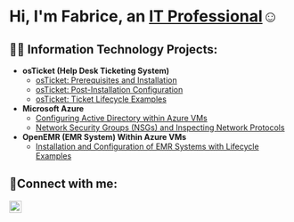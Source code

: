 <h1>Hi, I'm Fabrice, an <a href="https://linkedin.com/in/fabrice-francois-38ba30313/">IT Professional</a>☺</h1>

<h2>👨‍💻 Information Technology Projects:</h2>

- <b>osTicket (Help Desk Ticketing System)</b>
  - [osTicket: Prerequisites and Installation](https://github.com/FabriceF23/osticket-prereqs)
  - [osTicket: Post-Installation Configuration](https://github.com/FabriceF23/-post-install-config)
  - [osTicket: Ticket Lifecycle Examples](https://github.com/FabriceF23/ticket-lifecycle)
- <b>Microsoft Azure</b>
  - [Configuring Active Directory within Azure VMs](https://github.com/FabriceF23/configure-ad)
  - [Network Security Groups (NSGs) and Inspecting Network Protocols](https://github.com/FabriceF23/azure-network-protocols)
- <b>OpenEMR (EMR System) Within Azure VMs</b>
  - [Installation and Configuration of EMR Systems with Lifecycle Examples](https://github.com/FabriceF23/openemr-install-config-lifecycle)

<h2>🤳Connect with me:</h2>

[<img align="left" alt="Fabrice | LinkedIn" width="22px" src="https://cdn.jsdelivr.net/npm/simple-icons@v3/icons/linkedin.svg" />][linkedin]

[linkedin]: https://linkedin.com/in/fabrice-francois-38ba30313
